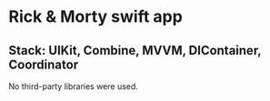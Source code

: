 # Rick & Morty swift app
## Stack: UIKit, Combine, MVVM, DIContainer, Coordinator
No third-party libraries were used.
